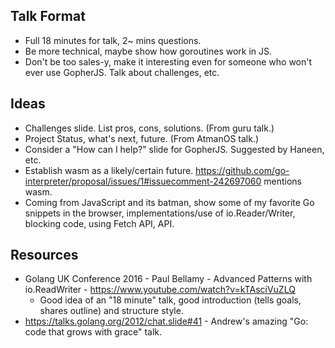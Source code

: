 Talk Format
-----------

-	Full 18 minutes for talk, 2~ mins questions.
-	Be more technical, maybe show how goroutines work in JS.
-	Don't be too sales-y, make it interesting even for someone who won't ever use GopherJS. Talk about challenges, etc.

Ideas
-----

-	Challenges slide. List pros, cons, solutions. (From guru talk.)
-	Project Status, what's next, future. (From AtmanOS talk.)
-	Consider a "How can I help?" slide for GopherJS. Suggested by Haneen, etc.
-	Establish wasm as a likely/certain future. https://github.com/go-interpreter/proposal/issues/1#issuecomment-242697060 mentions wasm.
-	Coming from JavaScript and its batman, show some of my favorite Go snippets in the browser, implementations/use of io.Reader/Writer, blocking code, using Fetch API, API.

Resources
---------

-	Golang UK Conference 2016 - Paul Bellamy - Advanced Patterns with io.ReadWriter - https://www.youtube.com/watch?v=kTAsciVuZLQ
	-	Good idea of an "18 minute" talk, good introduction (tells goals, shares outline) and structure style.
-	https://talks.golang.org/2012/chat.slide#41 - Andrew's amazing "Go: code that grows with grace" talk.
